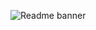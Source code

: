 ![Readme banner](https://user-images.githubusercontent.com/80095922/182747006-2c6df2ce-5525-4fe0-9948-aeafb816c7f9.png)

